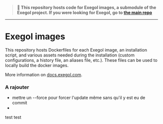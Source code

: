 
> **📌 This repository hosts code for Exegol images, a submodule of the Exegol project. 
> If you were looking for Exegol, go to [the main repo](https://github.com/ThePorgs/Exegol)**
___

# Exegol images

This repository hosts Dockerfiles for each Exegol image, an installation script, and various assets needed during the installation (custom configurations, a history file, an aliases file, etc.). These files can be used to locally build the docker images.

More information on [docs.exegol.com](https://docs.exegol.com/).

### A rajouter
* mettre un --force pour forcer l'update même sans qu'il y est eu de commit
* 

test
test
